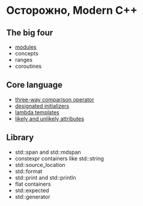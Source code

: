 # Осторожно, Modern C++

## The big four
- [modules](./modules.md)
- concepts
- ranges
- coroutines

## Core language
- [three-way comparison operator](./spaceship.md)
- [designated initializers](./desinit.md)
- [lambda templates](./lambdatemplate.md)
- [likely and unlikely attributes](./likely.md)

## Library
- std::span and std::mdspan
- constexpr containers like std::string
- std::source_location
- std::format
- std::print and std::println
- flat containers
- std::expected
- std::generator

